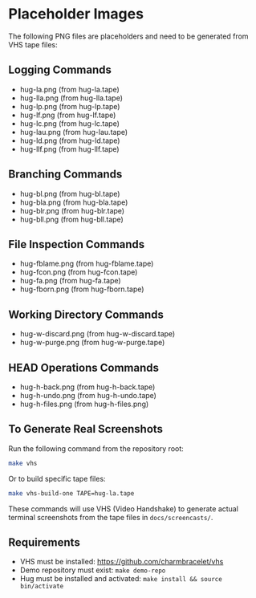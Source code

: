 # Placeholder Images

The following PNG files are placeholders and need to be generated from VHS tape files:

## Logging Commands
- hug-la.png (from hug-la.tape)
- hug-lla.png (from hug-lla.tape)
- hug-lp.png (from hug-lp.tape)
- hug-lf.png (from hug-lf.tape)
- hug-lc.png (from hug-lc.tape)
- hug-lau.png (from hug-lau.tape)
- hug-ld.png (from hug-ld.tape)
- hug-llf.png (from hug-llf.tape)

## Branching Commands
- hug-bl.png (from hug-bl.tape)
- hug-bla.png (from hug-bla.tape)
- hug-blr.png (from hug-blr.tape)
- hug-bll.png (from hug-bll.tape)

## File Inspection Commands
- hug-fblame.png (from hug-fblame.tape)
- hug-fcon.png (from hug-fcon.tape)
- hug-fa.png (from hug-fa.tape)
- hug-fborn.png (from hug-fborn.tape)

## Working Directory Commands
- hug-w-discard.png (from hug-w-discard.tape)
- hug-w-purge.png (from hug-w-purge.tape)

## HEAD Operations Commands
- hug-h-back.png (from hug-h-back.tape)
- hug-h-undo.png (from hug-h-undo.tape)
- hug-h-files.png (from hug-h-files.png)

## To Generate Real Screenshots

Run the following command from the repository root:

```bash
make vhs
```

Or to build specific tape files:

```bash
make vhs-build-one TAPE=hug-la.tape
```

These commands will use VHS (Video Handshake) to generate actual terminal screenshots from the tape files in `docs/screencasts/`.

## Requirements

- VHS must be installed: https://github.com/charmbracelet/vhs
- Demo repository must exist: `make demo-repo`
- Hug must be installed and activated: `make install && source bin/activate`
